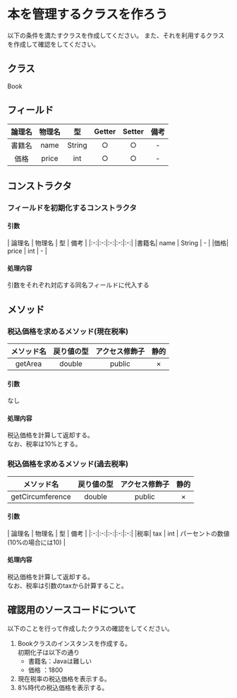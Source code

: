 # 本を管理するクラスを作ろう

以下の条件を満たすクラスを作成してください。
また、それを利用するクラスを作成して確認をしてください。

## クラス

Book

## フィールド

| 論理名 | 物理名 | 型 | Getter | Setter | 備考 | 
|:-:|:-:|:-:|:-:|:-:|:-:|
|書籍名| name | String | ○ | ○ | - |
|価格| price | int | ○ | ○ | - |

## コンストラクタ

### フィールドを初期化するコンストラクタ

#### 引数

| 論理名 | 物理名 | 型 | 備考 | 
|:-:|:-:|:-:|:-:|:-:|
|書籍名| name | String | - |
|価格| price | int | -  |

#### 処理内容

引数をそれぞれ対応する同名フィールドに代入する

## メソッド

### 税込価格を求めるメソッド(現在税率)

|メソッド名 | 戻り値の型 | アクセス修飾子 | 静的 | 
|:-:|:-:|:-:|:-:|
| getArea | double | public | × | 

#### 引数

なし

#### 処理内容

税込価格を計算して返却する。  
なお、税率は10%とする。

### 税込価格を求めるメソッド(過去税率)

|メソッド名 | 戻り値の型 | アクセス修飾子 | 静的 | 
|:-:|:-:|:-:|:-:|
| getCircumference | double | public | × | 

#### 引数

| 論理名 | 物理名 | 型 | 備考 | 
|:-:|:-:|:-:|:-:|:-:|
|税率| tax | int | パーセントの数値<br/>(10%の場合には10) |

#### 処理内容

税込価格を計算して返却する。  
なお、税率は引数のtaxから計算すること。

## 確認用のソースコードについて

以下のことを行って作成したクラスの確認をしてください。

1. Bookクラスのインスタンスを作成する。  
  初期化子は以下の通り
    - 書籍名：Javaは難しい
    - 価格  ：1800
2. 現在税率の税込価格を表示する。  
3. 8%時代の税込価格を表示する。